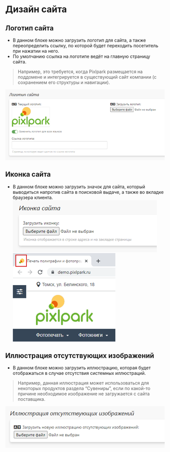 # Дизайн сайта

## Логотип сайта
* В данном блоке можно загрузить логотип для сайта, а также переопределить ссылку, по которой будет переходить посетитель при нажатии на него.
* По умолчанию ссылка на логотипе ведёт на главную страницу сайта.
> Например, это требуется, когда Pixlpark размещается на поддомене и интегрируется в существующий сайт компании (с сохранением его структуры и навигации).

![](../_media/cms/cms14.png ':size=50%')

## Иконка сайта
* В данном блоке можно загрузить значок для сайта, который выводиться напротив сайта в поисковой выдаче, а также во вкладке браузера клиента.
![](../_media/cms/cms15.png ':size=30%')
![](../_media/cms/cms16.png ':size=20%')

## Иллюстрация отсутствующих изображений
* В данном блоке можно загрузить иллюстрацию, которая будет отображаться в случае отсутствия системных иллюстраций.
> Например, данная иллюстрация может использоваться для некоторых продуктов раздела “Сувениры”, если по какой-то причине необходимое изображение не загружается с сайта поставщика.

![](../_media/cms/cms17.png ':size=40%')